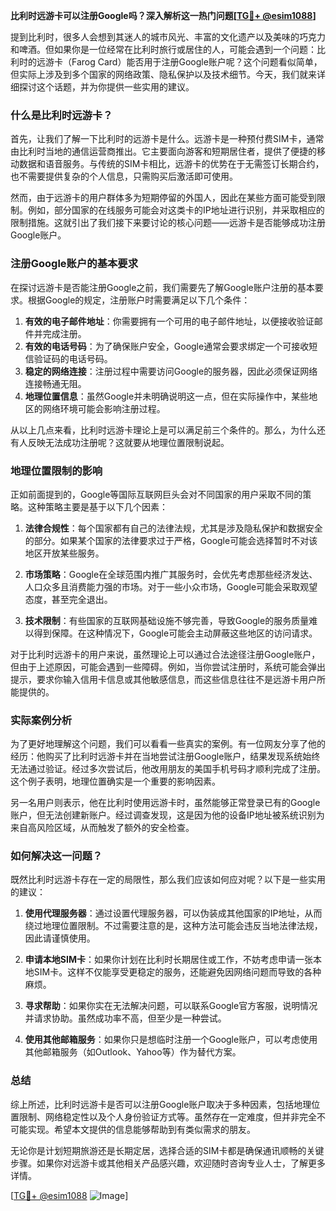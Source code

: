 **比利时远游卡可以注册Google吗？深入解析这一热门问题[[TG💪+ @esim1088](https://t.me/s/esim1088)]**

提到比利时，很多人会想到其迷人的城市风光、丰富的文化遗产以及美味的巧克力和啤酒。但如果你是一位经常在比利时旅行或居住的人，可能会遇到一个问题：比利时的远游卡（Farog Card）能否用于注册Google账户呢？这个问题看似简单，但实际上涉及到多个国家的网络政策、隐私保护以及技术细节。今天，我们就来详细探讨这个话题，并为你提供一些实用的建议。

### 什么是比利时远游卡？

首先，让我们了解一下比利时的远游卡是什么。远游卡是一种预付费SIM卡，通常由比利时当地的通信运营商推出。它主要面向游客和短期居住者，提供了便捷的移动数据和语音服务。与传统的SIM卡相比，远游卡的优势在于无需签订长期合约，也不需要提供复杂的个人信息，只需购买后激活即可使用。

然而，由于远游卡的用户群体多为短期停留的外国人，因此在某些方面可能受到限制。例如，部分国家的在线服务可能会对这类卡的IP地址进行识别，并采取相应的限制措施。这就引出了我们接下来要讨论的核心问题——远游卡是否能够成功注册Google账户。

### 注册Google账户的基本要求

在探讨远游卡是否能注册Google之前，我们需要先了解Google账户注册的基本要求。根据Google的规定，注册账户时需要满足以下几个条件：

1. **有效的电子邮件地址**：你需要拥有一个可用的电子邮件地址，以便接收验证邮件并完成注册。
2. **有效的电话号码**：为了确保账户安全，Google通常会要求绑定一个可接收短信验证码的电话号码。
3. **稳定的网络连接**：注册过程中需要访问Google的服务器，因此必须保证网络连接畅通无阻。
4. **地理位置信息**：虽然Google并未明确说明这一点，但在实际操作中，某些地区的网络环境可能会影响注册过程。

从以上几点来看，比利时远游卡理论上是可以满足前三个条件的。那么，为什么还有人反映无法成功注册呢？这就要从地理位置限制说起。

### 地理位置限制的影响

正如前面提到的，Google等国际互联网巨头会对不同国家的用户采取不同的策略。这种策略主要是基于以下几个因素：

1. **法律合规性**：每个国家都有自己的法律法规，尤其是涉及隐私保护和数据安全的部分。如果某个国家的法律要求过于严格，Google可能会选择暂时不对该地区开放某些服务。
   
2. **市场策略**：Google在全球范围内推广其服务时，会优先考虑那些经济发达、人口众多且消费能力强的市场。对于一些小众市场，Google可能会采取观望态度，甚至完全退出。

3. **技术限制**：有些国家的互联网基础设施不够完善，导致Google的服务质量难以得到保障。在这种情况下，Google可能会主动屏蔽这些地区的访问请求。

对于比利时远游卡的用户来说，虽然理论上可以通过合法途径注册Google账户，但由于上述原因，可能会遇到一些障碍。例如，当你尝试注册时，系统可能会弹出提示，要求你输入信用卡信息或其他敏感信息，而这些信息往往不是远游卡用户所能提供的。

### 实际案例分析

为了更好地理解这个问题，我们可以看看一些真实的案例。有一位网友分享了他的经历：他购买了比利时远游卡并在当地尝试注册Google账户，结果发现系统始终无法通过验证。经过多次尝试后，他改用朋友的美国手机号码才顺利完成了注册。这个例子表明，地理位置确实是一个重要的影响因素。

另一名用户则表示，他在比利时使用远游卡时，虽然能够正常登录已有的Google账户，但无法创建新账户。经过调查发现，这是因为他的设备IP地址被系统识别为来自高风险区域，从而触发了额外的安全检查。

### 如何解决这一问题？

既然比利时远游卡存在一定的局限性，那么我们应该如何应对呢？以下是一些实用的建议：

1. **使用代理服务器**：通过设置代理服务器，可以伪装成其他国家的IP地址，从而绕过地理位置限制。不过需要注意的是，这种方法可能会违反当地法律法规，因此请谨慎使用。

2. **申请本地SIM卡**：如果你计划在比利时长期居住或工作，不妨考虑申请一张本地SIM卡。这样不仅能享受更稳定的服务，还能避免因网络问题而导致的各种麻烦。

3. **寻求帮助**：如果你实在无法解决问题，可以联系Google官方客服，说明情况并请求协助。虽然成功率不高，但至少是一种尝试。

4. **使用其他邮箱服务**：如果你只是想临时注册一个Google账户，可以考虑使用其他邮箱服务（如Outlook、Yahoo等）作为替代方案。

### 总结

综上所述，比利时远游卡是否可以注册Google账户取决于多种因素，包括地理位置限制、网络稳定性以及个人身份验证方式等。虽然存在一定难度，但并非完全不可能实现。希望本文提供的信息能够帮助到有类似需求的朋友。

无论你是计划短期旅游还是长期定居，选择合适的SIM卡都是确保通讯顺畅的关键步骤。如果你对远游卡或其他相关产品感兴趣，欢迎随时咨询专业人士，了解更多详情。

[[TG💪+ @esim1088](https://t.me/s/esim1088) ![Image](https://i.postimg.cc/4NQfJmqS/Snipaste-2025-05-13-00-14-12.png)]